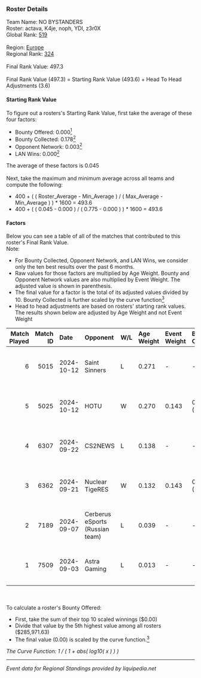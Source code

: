 ### Roster Details<br />
Team Name: NO BYSTANDERS<br />
Roster: actava, K4je, noph, YDI, z3r0X<br />
Global Rank: [519](../../standings_global_2025_02_28.md)<br />
<br />
Region: [Europe]( ../../standings_europe_2025_02_28.md)<br />
Regional Rank: [324]( ../../standings_europe_2025_02_28.md)<br />
<br />
Final Rank Value:  497.3<br />
<br />
Final Rank Value (497.3) = Starting Rank Value (493.6) + Head To Head Adjustments (3.6)<br />

#### Starting Rank Value<br />
To figure out a rosters's Starting Rank Value, first take the average of these four factors:<br />
- Bounty Offered: 0.000[<sup>1</sup>](#table2)
- Bounty Collected: 0.178[<sup>2</sup>](#table1)
- Opponent Network: 0.003[<sup>2</sup>](#table1)
- LAN Wins: 0.000[<sup>2</sup>](#table1)

The average of these factors is 0.045<br />
<br />
Next, take the maximum and minimum average across all teams and compute the following:<br />
- 400 + ( ( Roster_Average - Min_Average ) / ( Max_Average - Min_Average ) ) * 1600 = 493.6
- 400 + ( ( 0.045 - 0.000 ) / ( 0.775 - 0.000 ) ) * 1600 = 493.6


#### Factors<br />
Below you can see a table of all of the matches that contributed to this roster's Final Rank Value.<br />
Note:<br />

- For Bounty Collected, Opponent Network, and LAN Wins, we consider only the ten best results over the past 6 months.
- Raw values for those factors are multiplied by Age Weight. Bounty and Opponent Network values are also multiplied by Event Weight. The adjusted value is shown in parenthesis.
- The final value for a factor is the total of its adjusted values divided by 10. Bounty Collected is further scaled by the curve function[<sup>3</sup>](#curveFunction)
- Head to head adjustments are based on rosters' starting rank values. The results shown below are adjusted by Age Weight and not Event Weight
<span id="table1"></span><br />


| Match Played | Match ID | Date       | Opponent                        | W/L | Age Weight | Event Weight | Bounty Collected | Opponent Network | LAN Wins  | H2H Adj. | Roster                         |
| -: | -: | :- | :- | :- | :- | :- | :- | :- | :- | -: | :- |
|            6 |     5015 | 2024-10-12 | Saint Sinners                   | L   | 0.271      | -            | -                | -                | -         |    -4.40 | actava, K4je, noph, YDI, z3r0X |
|            5 |     5025 | 2024-10-12 | HOTU                            | W   | 0.270      | 0.143        | 0.004 (0.000)    | 0.637 (0.025)    | 0 (0.000) |     6.82 | actava, K4je, noph, YDI, z3r0X |
|            4 |     6307 | 2024-09-22 | CS2NEWS                         | L   | 0.138      | -            | -                | -                | -         |    -1.79 | actava, K4je, noph, YDI, z3r0X |
|            3 |     6362 | 2024-09-21 | Nuclear TigeRES                 | W   | 0.132      | 0.143        | 0.005 (0.000)    | 0.531 (0.010)    | 0 (0.000) |     3.70 | actava, K4je, noph, YDI, z3r0X |
|            2 |     7189 | 2024-09-07 | Cerberus eSports (Russian team) | L   | 0.039      | -            | -                | -                | -         |    -0.43 | actava, K4je, noph, YDI, z3r0X |
|            1 |     7509 | 2024-09-03 | Astra Gaming                    | L   | 0.013      | -            | -                | -                | -         |    -0.25 | actava, K4je, noph, YDI, z3r0X |

<br />
<span id="table2"></span><br />
To calculate a roster's Bounty Offered:<br />

- First, take the sum of their top 10 scaled winnings ($0.00)
- Divide that value by the 5th highest value among all rosters ($285,971.63)
- The final value (0.00) is scaled by the curve function.[<sup>3</sup>](#curveFunction)

<span id="curveFunction"></span>_The Curve Function: 1 / ( 1 + abs( log10( x ) ) )_<br />

---
_Event data for Regional Standings provided by liquipedia.net_<br />
